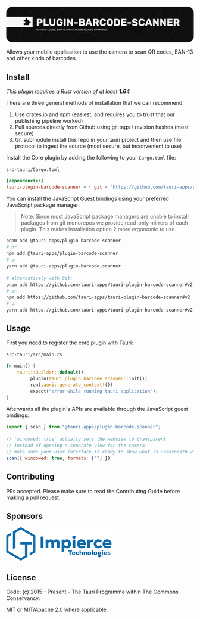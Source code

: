 ![Barcode Scanner](banner.png)

Allows your mobile application to use the camera to scan QR codes, EAN-13 and other kinds of barcodes.

## Install

_This plugin requires a Rust version of at least **1.64**_

There are three general methods of installation that we can recommend.

1. Use crates.io and npm (easiest, and requires you to trust that our publishing pipeline worked)
2. Pull sources directly from Github using git tags / revision hashes (most secure)
3. Git submodule install this repo in your tauri project and then use file protocol to ingest the source (most secure, but inconvenient to use)

Install the Core plugin by adding the following to your `Cargo.toml` file:

`src-tauri/Cargo.toml`

```toml
[dependencies]
tauri-plugin-barcode-scanner = { git = "https://github.com/tauri-apps/plugins-workspace", branch = "v2" }
```

You can install the JavaScript Guest bindings using your preferred JavaScript package manager:

> Note: Since most JavaScript package managers are unable to install packages from git monorepos we provide read-only mirrors of each plugin. This makes installation option 2 more ergonomic to use.

```sh
pnpm add @tauri-apps/plugin-barcode-scanner
# or
npm add @tauri-apps/plugin-barcode-scanner
# or
yarn add @tauri-apps/plugin-barcode-scanner

# alternatively with Git:
pnpm add https://github.com/tauri-apps/tauri-plugin-barcode-scanner#v2
# or
npm add https://github.com/tauri-apps/tauri-plugin-barcode-scanner#v2
# or
yarn add https://github.com/tauri-apps/tauri-plugin-barcode-scanner#v2
```

## Usage

First you need to register the core plugin with Tauri:

`src-tauri/src/main.rs`

```rust
fn main() {
    tauri::Builder::default()
        .plugin(tauri_plugin_barcode_scanner::init())
        .run(tauri::generate_context!())
        .expect("error while running tauri application");
}
```

Afterwards all the plugin's APIs are available through the JavaScript guest bindings:

```javascript
import { scan } from "@tauri-apps/plugin-barcode-scanner";

// `windowed: true` actually sets the webview to transparent
// instead of opening a separate view for the camera
// make sure your user interface is ready to show what is underneath with a transparent element
scan({ windowed: true, formats: [""] })
```

## Contributing

PRs accepted. Please make sure to read the Contributing Guide before making a pull request.

## Sponsors

<a href="https://impierce.com/" target="_blank">
    <img src="sponsors/impierce.png" alt=“Impierce” width="283" height="90">
</a>

## License

Code: (c) 2015 - Present - The Tauri Programme within The Commons Conservancy.

MIT or MIT/Apache 2.0 where applicable.

